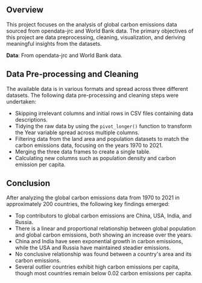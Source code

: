 ## Overview

This project focuses on the analysis of global carbon emissions data sourced from opendata-jrc and World Bank data. The primary objectives of this project are data preprocessing, cleaning, visualization, and deriving meaningful insights from the datasets.


 **Data**: From opendata-jrc and World Bank data.

## Data Pre-processing and Cleaning

The available data is in various formats and spread across three different datasets. The following data pre-processing and cleaning steps were undertaken:

- Skipping irrelevant columns and initial rows in CSV files containing data descriptions.
- Tidying the raw data by using the `pivot_longer()` function to transform the Year variable spread across multiple columns.
- Filtering data from the land area and population datasets to match the carbon emissions data, focusing on the years 1970 to 2021.
- Merging the three data frames to create a single table.
- Calculating new columns such as population density and carbon emission per capita.

## Conclusion

After analyzing the global carbon emissions data from 1970 to 2021 in approximately 200 countries, the following key findings emerged:

- Top contributors to global carbon emissions are China, USA, India, and Russia.
- There is a linear and proportional relationship between global population and global carbon emissions, both showing an increase over the years.
- China and India have seen exponential growth in carbon emissions, while the USA and Russia have maintained steadier emissions.
- No conclusive relationship was found between a country's area and its carbon emissions.
- Several outlier countries exhibit high carbon emissions per capita, though most countries remain below 0.02 carbon emissions per capita.


